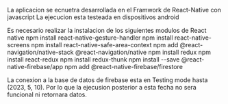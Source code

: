 La aplicacion se ecnuetra desarrollada en el Framwork de React-Native con javascript
La ejecucion esta testeada en dispositivos android 

Es necesario realizar la instalacion de los siguientes modulos de React native
npm install react-native-gesture-handler
npm install react-native-screens
npm install react-native-safe-area-context
npm add @react-navigation/native-stack @react-navigation/native
npm install redux
npm install react-redux
npm install redux-thunk
npm install --save @react-native-firebase/app
npm add @react-native-firebase/firestore

La conexion a la base de datos de firebase esta en Testing mode hasta (2023, 5, 10).
Por lo que la ejecusion posterior a esta fecha no sera funcional ni retornara datos.
